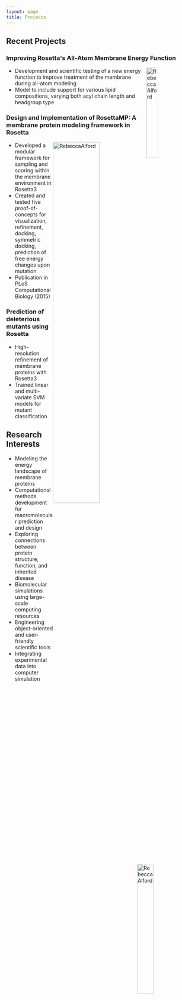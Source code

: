 ```yaml
---
layout: page
title: Projects
---
```


## Recent Projects

### Improving Rosetta's All-Atom Membrane Energy Function

<img src="{{ site.baseurl }}public/implicit_membrane.png"
style="float: right" alt="RebeccaAlford" width="25%"/>

* Development and scientific testing of a new energy function to improve treatment of the membrane during all-atom modeling
* Model to include support for various lipid compositions, varying both acyl chain length and headgroup type

### Design and Implementation of RosettaMP: A membrane protein modeling framework in Rosetta

<img src="{{ site.baseurl }}public/framework_summary.png"
style="float: right" alt="RebeccaAlford" width="50%"/>

* Developed a modular framework for sampling and scoring within the membrane environment in Rosetta3
* Created and tested five proof-of-concepts for visualization, refinement, docking, symmetric docking, prediction of free energy changes upon mutation
* Publication in PLoS Computational Biology (2015)

###  Prediction of deleterious mutants using Rosetta

<img src="{{ site.baseurl }}public/structure-function-prediction.png"
style="float: right" alt="RebeccaAlford" width="30%"/>

* High-resolution refinement of membrane proteins with Rosetta3
* Trained linear and multi-variate SVM models for mutant classification

## Research Interests
* Modeling the energy landscape of membrane proteins
* Computational methods development for macromolecular prediction and design
* Exploring connections between protein structure, function, and inherited disease
* Biomolecular simulations using large-scale computing resources
* Engineering object-oriented and user-friendly scientific tools
* Integrating experimental data into computer simulation

